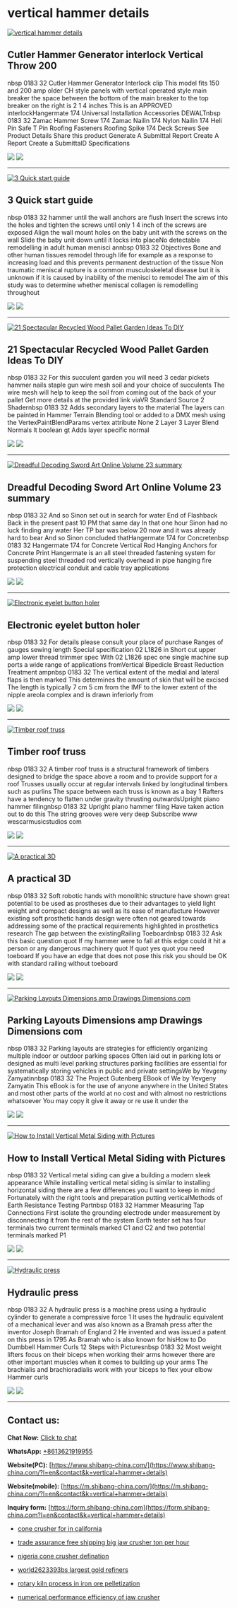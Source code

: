 # vertical hammer details

<a href="https://swt.shibang-china.com/?l=en&img&k=vertical+hammer+details" target="_blank">![vertical hammer details](http://static.shibang-china.com/all-800x300/116.jpg)</a>

## Cutler Hammer Generator interlock Vertical Throw 200
nbsp 0183 32 Cutler Hammer Generator Interlock clip This model fits 150 and 200 amp older CH style panels with vertical operated style main breaker the space between the bottom of the main breaker to the top breaker on the right is 2 1 4 inches This is an APPROVED interlockHangermate 174 Universal Installation Accessories DEWALTnbsp 0183 32 Zamac Hammer Screw 174 Zamac Nailin 174 Nylon Nailin 174 Heli Pin Safe T Pin Roofing Fasteners Roofing Spike 174 Deck Screws See Product Details Share this product Generate A Submittal Report Create A Report Create a SubmittalD Specifications


<a href="https://whatsapp.shibangsoft.com/WhatsApp.php" target="_blank" title="WhatsApp">![](http://static.shibang-china.com/icon/whatsapp.png)</a> <a href="https://swt.shibang-china.com/?l=en&icon&k=vertical+hammer+details" target="_blank">![](http://static.shibang-china.com/icon/chat-en.png)</a>

---

<a href="https://swt.shibang-china.com/?l=en&img&k=vertical+hammer+details" target="_blank">![3 Quick start guide](http://static.shibang-china.com/all-800x300/1093.jpg)</a>

## 3 Quick start guide
nbsp 0183 32 hammer until the wall anchors are flush Insert the screws into the holes and tighten the screws until only 1 4 inch of the screws are exposed Align the wall mount holes on the baby unit with the screws on the wall Slide the baby unit down until it locks into placeNo detectable remodelling in adult human menisci annbsp 0183 32 Objectives Bone and other human tissues remodel through life for example as a response to increasing load and this prevents permanent destruction of the tissue Non traumatic meniscal rupture is a common musculoskeletal disease but it is unknown if it is caused by inability of the menisci to remodel The aim of this study was to determine whether meniscal collagen is remodelling throughout


<a href="https://whatsapp.shibangsoft.com/WhatsApp.php" target="_blank" title="WhatsApp">![](http://static.shibang-china.com/icon/whatsapp.png)</a> <a href="https://swt.shibang-china.com/?l=en&icon&k=vertical+hammer+details" target="_blank">![](http://static.shibang-china.com/icon/chat-en.png)</a>

---

<a href="https://swt.shibang-china.com/?l=en&img&k=vertical+hammer+details" target="_blank">![21 Spectacular Recycled Wood Pallet Garden Ideas To DIY](http://static.shibang-china.com/all-800x300/987.jpg)</a>

## 21 Spectacular Recycled Wood Pallet Garden Ideas To DIY
nbsp 0183 32 For this succulent garden you will need 3 cedar pickets hammer nails staple gun wire mesh soil and your choice of succulents The wire mesh will help to keep the soil from coming out of the back of your pallet Get more details at the provided link viaVR Standard Source 2 Shadernbsp 0183 32 Adds secondary layers to the material The layers can be painted in Hammer Terrain Blending tool or added to a DMX mesh using the VertexPaintBlendParams vertex attribute None 2 Layer 3 Layer Blend Normals lt boolean gt Adds layer specific normal


<a href="https://whatsapp.shibangsoft.com/WhatsApp.php" target="_blank" title="WhatsApp">![](http://static.shibang-china.com/icon/whatsapp.png)</a> <a href="https://swt.shibang-china.com/?l=en&icon&k=vertical+hammer+details" target="_blank">![](http://static.shibang-china.com/icon/chat-en.png)</a>

---

<a href="https://swt.shibang-china.com/?l=en&img&k=vertical+hammer+details" target="_blank">![Dreadful Decoding Sword Art Online Volume 23 summary](http://static.shibang-china.com/all-800x300/712.jpg)</a>

## Dreadful Decoding Sword Art Online Volume 23 summary
nbsp 0183 32 And so Sinon set out in search for water End of Flashback Back in the present past 10 PM that same day In that one hour Sinon had no luck finding any water Her TP bar was below 20 now and it was already hard to bear And so Sinon concluded thatHangermate 174 for Concretenbsp 0183 32 Hangermate 174 for Concrete Vertical Rod Hanging Anchors for Concrete Print Hangermate is an all steel threaded fastening system for suspending steel threaded rod vertically overhead in pipe hanging fire protection electrical conduit and cable tray applications


<a href="https://whatsapp.shibangsoft.com/WhatsApp.php" target="_blank" title="WhatsApp">![](http://static.shibang-china.com/icon/whatsapp.png)</a> <a href="https://swt.shibang-china.com/?l=en&icon&k=vertical+hammer+details" target="_blank">![](http://static.shibang-china.com/icon/chat-en.png)</a>

---

<a href="https://swt.shibang-china.com/?l=en&img&k=vertical+hammer+details" target="_blank">![Electronic eyelet button holer](http://static.shibang-china.com/all-800x300/652.jpg)</a>

## Electronic eyelet button holer
nbsp 0183 32 For details please consult your place of purchase Ranges of gauges sewing length Special specification 02 L1826 in Short cut upper amp lower thread trimmer spec With 02 L1826 spec one single machine sup ports a wide range of applications fromVertical Bipedicle Breast Reduction Treatment ampnbsp 0183 32 The vertical extent of the medial and lateral flaps is then marked This determines the amount of skin that will be excised The length is typically 7 cm 5 cm from the IMF to the lower extent of the nipple areola complex and is drawn inferiorly from


<a href="https://whatsapp.shibangsoft.com/WhatsApp.php" target="_blank" title="WhatsApp">![](http://static.shibang-china.com/icon/whatsapp.png)</a> <a href="https://swt.shibang-china.com/?l=en&icon&k=vertical+hammer+details" target="_blank">![](http://static.shibang-china.com/icon/chat-en.png)</a>

---

<a href="https://swt.shibang-china.com/?l=en&img&k=vertical+hammer+details" target="_blank">![Timber roof truss](http://static.shibang-china.com/all-800x300/1042.jpg)</a>

## Timber roof truss
nbsp 0183 32 A timber roof truss is a structural framework of timbers designed to bridge the space above a room and to provide support for a roof Trusses usually occur at regular intervals linked by longitudinal timbers such as purlins The space between each truss is known as a bay 1 Rafters have a tendency to flatten under gravity thrusting outwardsUpright piano hammer filingnbsp 0183 32 Upright piano hammer filing Have taken action out to do this The string grooves were very deep Subscribe www wescarmusicstudios com


<a href="https://whatsapp.shibangsoft.com/WhatsApp.php" target="_blank" title="WhatsApp">![](http://static.shibang-china.com/icon/whatsapp.png)</a> <a href="https://swt.shibang-china.com/?l=en&icon&k=vertical+hammer+details" target="_blank">![](http://static.shibang-china.com/icon/chat-en.png)</a>

---

<a href="https://swt.shibang-china.com/?l=en&img&k=vertical+hammer+details" target="_blank">![A practical 3D](http://static.shibang-china.com/all-800x300/437.jpg)</a>

## A practical 3D
nbsp 0183 32 Soft robotic hands with monolithic structure have shown great potential to be used as prostheses due to their advantages to yield light weight and compact designs as well as its ease of manufacture However existing soft prosthetic hands design were often not geared towards addressing some of the practical requirements highlighted in prosthetics research The gap between the existingRailing Toeboardnbsp 0183 32 Ask this basic question quot If my hammer were to fall at this edge could it hit a person or any dangerous machinery quot If quot yes quot you need toeboard If you have an edge that does not pose this risk you should be OK with standard railing without toeboard


<a href="https://whatsapp.shibangsoft.com/WhatsApp.php" target="_blank" title="WhatsApp">![](http://static.shibang-china.com/icon/whatsapp.png)</a> <a href="https://swt.shibang-china.com/?l=en&icon&k=vertical+hammer+details" target="_blank">![](http://static.shibang-china.com/icon/chat-en.png)</a>

---

<a href="https://swt.shibang-china.com/?l=en&img&k=vertical+hammer+details" target="_blank">![Parking Layouts Dimensions amp Drawings Dimensions com](http://static.shibang-china.com/all-800x300/822.jpg)</a>

## Parking Layouts Dimensions amp Drawings Dimensions com
nbsp 0183 32 Parking layouts are strategies for efficiently organizing multiple indoor or outdoor parking spaces Often laid out in parking lots or designed as multi level parking structures parking facilities are essential for systematically storing vehicles in public and private settingsWe by Yevgeny Zamyatinnbsp 0183 32 The Project Gutenberg EBook of We by Yevgeny Zamyatin This eBook is for the use of anyone anywhere in the United States and most other parts of the world at no cost and with almost no restrictions whatsoever You may copy it give it away or re use it under the


<a href="https://whatsapp.shibangsoft.com/WhatsApp.php" target="_blank" title="WhatsApp">![](http://static.shibang-china.com/icon/whatsapp.png)</a> <a href="https://swt.shibang-china.com/?l=en&icon&k=vertical+hammer+details" target="_blank">![](http://static.shibang-china.com/icon/chat-en.png)</a>

---

<a href="https://swt.shibang-china.com/?l=en&img&k=vertical+hammer+details" target="_blank">![How to Install Vertical Metal Siding with Pictures](http://static.shibang-china.com/all-800x300/1429.jpg)</a>

## How to Install Vertical Metal Siding with Pictures
nbsp 0183 32 Vertical metal siding can give a building a modern sleek appearance While installing vertical metal siding is similar to installing horizontal siding there are a few differences you ll want to keep in mind Fortunately with the right tools and preparation putting verticalMethods of Earth Resistance Testing Partnbsp 0183 32 Hammer Measuring Tap Connections First isolate the grounding electrode under measurement by disconnecting it from the rest of the system Earth tester set has four terminals two current terminals marked C1 and C2 and two potential terminals marked P1


<a href="https://whatsapp.shibangsoft.com/WhatsApp.php" target="_blank" title="WhatsApp">![](http://static.shibang-china.com/icon/whatsapp.png)</a> <a href="https://swt.shibang-china.com/?l=en&icon&k=vertical+hammer+details" target="_blank">![](http://static.shibang-china.com/icon/chat-en.png)</a>

---

<a href="https://swt.shibang-china.com/?l=en&img&k=vertical+hammer+details" target="_blank">![Hydraulic press](http://static.shibang-china.com/all-800x300/709.jpg)</a>

## Hydraulic press
nbsp 0183 32 A hydraulic press is a machine press using a hydraulic cylinder to generate a compressive force 1 It uses the hydraulic equivalent of a mechanical lever and was also known as a Bramah press after the inventor Joseph Bramah of England 2 He invented and was issued a patent on this press in 1795 As Bramah who is also known for hisHow to Do Dumbbell Hammer Curls 12 Steps with Picturesnbsp 0183 32 Most weight lifters focus on their biceps when working their arms however there are other important muscles when it comes to building up your arms The brachialis and brachioradialis work with your biceps to flex your elbow Hammer curls


<a href="https://whatsapp.shibangsoft.com/WhatsApp.php" target="_blank" title="WhatsApp">![](http://static.shibang-china.com/icon/whatsapp.png)</a> <a href="https://swt.shibang-china.com/?l=en&icon&k=vertical+hammer+details" target="_blank">![](http://static.shibang-china.com/icon/chat-en.png)</a>

---
## Contact us:

**Chat Now:** [Click to chat](https://swt.shibang-china.com?l=en&contact&k=vertical+hammer+details)

**WhatsApp:**  [+8613621919955](https://whatsapp.shibangsoft.com/WhatsApp.php)

**Website(PC):** [https://www.shibang-china.com/](https://www.shibang-china.com/?l=en&contact&k=vertical+hammer+details)

**Website(mobile):** [https://m.shibang-china.com/](https://m.shibang-china.com/?l=en&contact&k=vertical+hammer+details)

**Inquiry form:** [https://form.shibang-china.com](https://form.shibang-china.com?l=en&contact&k=vertical+hammer+details)

* [cone crusher for in california](../161/cone%20crusher%20for%20in%20california.md)

* [trade assurance free shipping big jaw crusher ton per hour](../166/trade%20assurance%20free%20shipping%20big%20jaw%20crusher%20ton%20per%20hour.md)

* [nigeria cone crusher defination](../167/nigeria%20cone%20crusher%20defination.md)

* [world2623393bs largest gold refiners](../161/world2623393bs%20largest%20gold%20refiners.md)

* [rotary kiln process in iron ore pelletization](../163/rotary%20kiln%20process%20in%20iron%20ore%20pelletization.md)

* [numerical performance efficiency of jaw crusher](../168/numerical%20performance%20efficiency%20of%20jaw%20crusher.md)